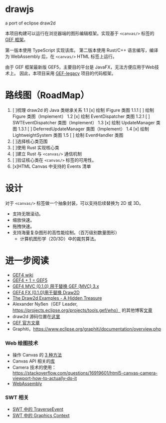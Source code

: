 # drawjs

a port of eclipse draw2d

本项目构建可以运行在浏览器端的图形编辑框架。实现基于 `<canvas/>` 标签的 [GEF 框架](https://www.eclipse.org/gef/)。

第一版本使用 TypeScript 实现该库。
第二版本使用 Rust/C++ 语言编写，编译为 WebAssembly 后，在 `<canvas/>` HTML 标签上运行。

由于 GEF 框架最新版 GEF5，主要目的平台是 JavaFX，无法方便应用于Web技术上。
因此，本项目采用 [GEF-legacy](https://github.com/eclipse/gef-legacy) 项目的代码框架。

# 路线图（RoadMap）

1. [ ]梳理 draw2d 的 Java 类继承关系
    1.1 [x] 绘制 IFigure 类图
        1.1.1 [ ] 绘制 Figure 类图（Implement）
    1.2 [x] 绘制 EventDispatcher 类图
        1.2.1 [ ] SWTEventDispatcher 类图（Implement）
    1.3 [x] 绘制 UpdateManager 类图
        1.3.1 [ ] DeferredUpdateManager 类图（Implement）
    1.4 [x] 绘制 LightweightSystem 类图
    1.5 [ ] 绘制 EventHandler 类图
2. [ ]选择核心类范围
3. [ ]使用 Rust 实现核心类
4. [ ]建立 Rust 与 `<canvas/>` 通信机制
5. [ ]验证核心类在 `<canvas/>` 标签的可用性。
6. [x]HTML Canvas 中支持的 Events 清单

# 设计

对于 `<canvas/>` 标签做一个抽象封装，可以支持后续替换为 2D 或 3D。
- 支持无限滚动。
- 缩放快速。
- 拖拽快速。
- 支持海量复杂图形的高性能绘制。（百万级别数量图形）
    - 计算机图形学（2D/3D）中的裁剪算法。


# 进一步阅读
- [GEF4 wiki](https://wiki.eclipse.org/GEF/GEF4)
- [GEF4 + 1 = GEF5](http://nyssen.blogspot.com/2017/02/gef4-1-gef-5.html#Merger%20of%20MVC%20and%20MVC.FX)
- [GEF4 MVC (0.1.0) 用于替换 GEF (MVC) 3.x](https://github.com/eclipse/gef/blob/master/CHANGELOG.md#gef4-mvc-010)
- [GEF4 FX (0.1.0)用于替换 Draw2D](https://github.com/eclipse/gef/blob/master/CHANGELOG.md#gef4-fx-010)
- [The Draw2d Examples - A Hidden Treasure](http://nyssen.blogspot.com/2010/12/draw2d-examples-hidden-treasure.html)
- Alexander Nyßen（GEF Leader, https://projects.eclipse.org/projects/tools.gef/who） 的其他博客[文章](http://nyssen.blogspot.com)
- draw2d 源码位置在[这里](https://download.eclipse.org/oomph/archive/simrel/gef.aggrcon/index/org.eclipse.draw2d.source_3.10.100.201606061308.html)
- [GEF 官方文章](https://www.eclipse.org/gef/reference/articles.html)
- Graphiti，https://www.eclipse.org/graphiti/documentation/overview.php

### Web 绘图技术
- 操作 Canvas 的 [3 种方法](https://compile.fi/canvas-filled-three-ways-js-webassembly-and-webgl/)
- Canvas API 相关的[库](https://developer.mozilla.org/en-US/docs/Web/API/Canvas_API#libraries)
- Camera 技术的使用：https://stackoverflow.com/questions/16919601/html5-canvas-camera-viewport-how-to-actually-do-it
- [WebAssembly](https://webassembly.org/)

### SWT 相关
- [SWT 中的 TraverseEvent](https://cloud.tencent.com/developer/article/1433531)
- [SWT 中的 Graphics Context](https://www.eclipse.org/articles/Article-SWT-graphics/SWT_graphics.html)

